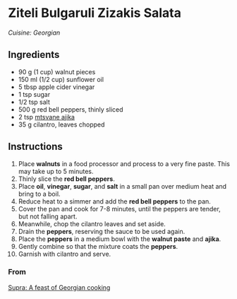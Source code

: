 # Ziteli Bulgaruli Zizakis Salata

_Cuisine:  Georgian_

## Ingredients

- 90 g (1 cup) walnut pieces
- 150 ml (1/2 cup) sunflower oil
- 5 tbsp apple cider vinegar
- 1 tsp sugar
- 1/2 tsp salt
- 500 g red bell peppers, thinly sliced
- 2 tsp [mtsvane ajika](RECIPES/Condiments/mtsvane_ajika.md)
- 35 g cilantro, leaves chopped

## Instructions

1. Place **walnuts** in a food processor and process to a very fine paste.  This may take up to 5 minutes.
1. Thinly slice the **red bell peppers**.
1. Place **oil**, **vinegar**, **sugar**, and **salt** in a small pan over medium heat and bring to a boil.
1. Reduce heat to a simmer and add the **red bell peppers** to the pan.
1. Cover the pan and cook for 7-8 minutes, until the peppers are tender, but not falling apart.
1. Meanwhile, chop the cilantro leaves and set aside.
1. Drain the **peppers**, reserving the sauce to be used again.
1. Place the **peppers** in a medium bowl with the **walnut paste** and **ajika**.
1. Gently combine so that the mixture coats the **peppers**.
1. Garnish with cilantro and serve.

### From

[Supra: A feast of Georgian cooking](https://www.amazon.com/Supra-Georgian-Cooking-Tiko-Tuskadze/dp/1911216163)